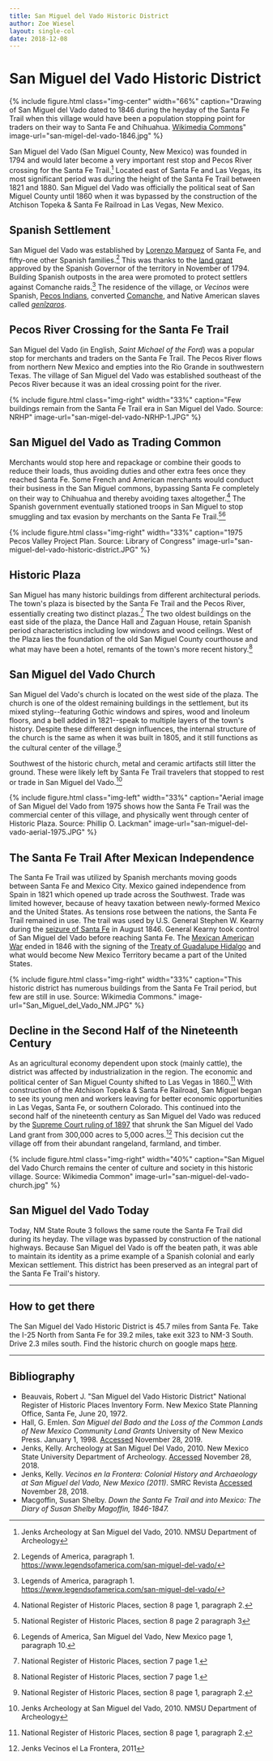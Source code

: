 ```yaml
---
title: San Miguel del Vado Historic District
author: Zoe Wiesel
layout: single-col
date: 2018-12-08
---
```


# San Miguel del Vado Historic District


{% include figure.html class="img-center" width="66%" caption="Drawing of San Miguel del Vado dated to 1846 during the heyday of the Santa Fe Trail when this village would have been a population stopping point for traders on their way to Santa Fe and Chihuahua. [Wikimedia Commons](https://en.wikipedia.org/wiki/San_Miguel_del_Vado_Land_Grant)" image-url="san-migel-del-vado-1846.jpg" %}

San Miguel del Vado (San Miguel County, New Mexico) was founded in 1794 and would later become a very important rest stop and Pecos River crossing for the Santa Fe Trail.[^Jenks1] Located east of Santa Fe and Las Vegas, its most significant period was during the height of the Santa Fe Trail between 1821 and 1880. San Miguel del Vado was officially the political seat of San Miguel County until 1860 when it was bypassed by the construction of the Atchison Topeka & Santa Fe Railroad in Las Vegas, New Mexico.

## Spanish Settlement

San Miguel del Vado was established by [Lorenzo Marquez](http://dev.newmexicohistory.org/filedetails.php?fileID=9998) of Santa Fe, and fifty-one other Spanish families.[^source2] This was thanks to the [land grant](https://en.wikipedia.org/wiki/San_Miguel_del_Vado_Land_Grant) approved by the Spanish Governor of the territory in November of 1794. Building Spanish outposts in the area were promoted to protect settlers against Comanche raids.[^source2-1] The residence of the village, or _Vecinos_ were Spanish, [Pecos Indians](https://www.nps.gov/peco/learn/historyculture/people-of-pecos.htm), converted [Comanche](https://en.wikipedia.org/wiki/Comanche), and Native American slaves called [_genîzaros_](https://en.wikipedia.org/wiki/Gen%C3%ADzaro).


## Pecos River Crossing for the Santa Fe Trail

San Miguel del Vado (in English, *Saint Michael of the Ford*) was a popular stop for merchants and traders on the Santa Fe Trail. The Pecos River flows from northern New Mexico and empties into the Rio Grande in southwestern Texas. The village of San Miguel del Vado was established southeast of the Pecos River because it was an ideal crossing point for the river.

{% include figure.html class="img-right" width="33%" caption="Few buildings remain from the Santa Fe Trail era in San Miguel del Vado. Source: NRHP" image-url="san-migel-del-vado-NRHP-1.JPG" %}


## San Miguel del Vado as Trading Common

Merchants would stop here and repackage or combine their goods to reduce their loads, thus avoiding duties and other extra fees once they reached Santa Fe. Some French and American merchants would conduct their business in the San Miguel commons, bypassing Santa Fe completely on their way to Chihuahua and thereby avoiding taxes altogether.[^NRHP8] The Spanish government eventually stationed troops in San Miguel to stop smuggling and tax evasion by merchants on the Santa Fe Trail.[^NRHP81][^LOAsource2]

{% include figure.html class="img-right" width="33%" caption="1975 Pecos Valley Project Plan. Source: Library of Congress" image-url="san-miguel-del-vado-historic-district.JPG" %}


## Historic Plaza

San Miguel has many historic buildings from different architectural periods. The town's plaza is bisected by the Santa Fe Trail and the Pecos River, essentially creating two distinct plazas.[^NRHP7] The two oldest buildings on the east side of the plaza, the Dance Hall and Zaguan House, retain Spanish period characteristics including low windows and wood ceilings. West of the Plaza lies the foundation of the old San Miguel County courthouse and what may have been a hotel, remants of the town's more recent history.[^NRHP71]

## San Miguel del Vado Church

San Miguel del Vado's church is located on the west side of the plaza. The church is one of the oldest remaining buildings in the settlement, but its mixed styling--featuring Gothic windows and spires, wood and linoleum floors, and a bell added in 1821--speak to multiple layers of the town's history. Despite these different design influences, the internal structure of the church is the same as when it was built in 1805, and it still functions as the cultural center of the village.[^NRHP83]

Southwest of the historic church, metal and ceramic artifacts still litter the ground. These were likely left by Santa Fe Trail travelers that stopped to rest or trade in San Miguel del Vado.[^Jenks3]

{% include figure.html class="img-left" width="33%" caption="Aerial image of San Miguel del Vado from 1975 shows how the Santa Fe Trail was the commercial center of this village, and physically went through center of Historic Plaza. Source: Phillip O. Lackman" image-url="san-miguel-del-vado-aerial-1975.JPG" %}

## The Santa Fe Trail After Mexican Independence

The Santa Fe Trail was utilized by Spanish merchants moving goods between Santa Fe and Mexico City. Mexico gained independence from Spain in 1821 which opened up trade across the Southwest. Trade was limited however, because of heavy taxation between newly-formed Mexico and the United States. As tensions rose between the nations, the Santa Fe Trail remained in use. The trail was used by U.S. General Stephen W. Kearny during the [seizure of Santa Fe](https://en.wikipedia.org/wiki/Capture_of_Santa_Fe) in August 1846. General Kearny took control of San Miguel del Vado before reaching Santa Fe. The [Mexican American War](https://home.nps.gov/safe/learn/historyculture/map-timeline-2.htm) ended in 1846 with the signing of the [Treaty of Guadalupe Hidalgo](https://en.wikipedia.org/wiki/Treaty_of_Guadalupe_Hidalgo) and what would become New Mexico Territory became a part of the United States. 

{% include figure.html class="img-right" width="33%" caption="This historic district has numerous buildings from the Santa Fe Trail period, but few are still in use. Source: Wikimedia Commons." image-url="San_Miguel_del_Vado_NM.JPG" %}

## Decline in the Second Half of the Nineteenth Century

As an agricultural economy dependent upon stock (mainly cattle), the district was affected by industrialization in the region. The economic and political center of San Miguel County shifted to Las Vegas in 1860.[^NRHP9] With construction of the Atchison Topeka & Santa Fe Railroad, San Miguel began to see its young men and workers leaving for better economic opportunities in Las Vegas, Santa Fe, or southern Colorado. This continued into the second half of the nineteenth century as San Miguel del Vado was reduced by the [Supreme Court ruling of 1897](https://digitalrepository.unm.edu/cgi/viewcontent.cgi?referer=https://www.google.com/&httpsredir=1&article=1160&context=law_facultyscholarship) that shrunk the San Miguel del Vado Land grant from 300,000 acres to 5,000 acres.[^Jenks2] This decision cut the village off from their abundant rangeland, farmland, and timber.

{% include figure.html class="img-right" width="40%" caption="San Miguel del Vado Church remains the center of culture and society in this historic village. Source: Wikimedia Common" image-url="san-miguel-del-vado-church.jpg" %}

## San Miguel del Vado Today

Today, NM State Route 3 follows the same route the Santa Fe Trail did during its heyday. The village was bypassed by construction of the national highways. Because San Miguel del Vado is off the beaten path, it was able to maintain its identity as a prime example of a Spanish colonial and early Mexican settlement. This district has been preserved as an integral part of the Santa Fe Trail's history.

***

## How to get there
The San Miguel del Vado Historic District is 45.7 miles from Santa Fe. Take the I-25 North from Santa Fe for 39.2 miles, take exit 323 to NM-3 South. Drive 2.3 miles south. Find the historic church on google maps [here](https://goo.gl/maps/wLk59tChm3s).

***

## Bibliography
* Beauvais, Robert J. "San Miguel del Vado Historic District" National Register of Historic Places Inventory Form. New Mexico State Planning Office, Santa Fe, June 20, 1972.
* Hall, G. Emlen. _San Miguel del Bado and the Loss of the Common
Lands of New Mexico Community Land Grants_ University of New Mexico Press. January 1, 1998. [Accessed](https://digitalrepository.unm.edu/cgi/viewcontent.cgi?referer=https://www.google.com/&httpsredir=1&article=1160&context=law_facultyscholarship) November 28, 2019.  
* Jenks, Kelly. Archeology at San Miguel Del Vado, 2010. New Mexico State University Department of Archeology. [Accessed](https://anthropology.nmsu.edu/anthropology-faculty/jenks/san-miguel-del-vado/) November 28, 2018.  
* Jenks, Kelly. _Vecinos en la Frontera: Colonial History and Archaeology at San Miguel del Vado, New Mexico (2011)_. SMRC Revista [Accessed](https://www.academia.edu/837428/Vecinos_en_la_Frontera_Colonial_History_and_Archaeology_at_San_Miguel_del_Vado_New_Mexico_2011_) November 28, 2018.
* Macgoffin, Susan Shelby. _Down the Santa Fe Trail and into Mexico: The Diary of Susan Shelby Magoffin, 1846-1847._

[^Jenks1]:Jenks Archeology at San Miguel del Vado, 2010. NMSU Department of Archeology
[^Jenks3]:Jenks Archeology at San Miguel del Vado, 2010. NMSU Department of Archeology
[^NRHP8]: National Register of Historic Places, section 8 page 1, paragraph 2.
[^NRHP9]: National Register of Historic Places, section 8 page 1, paragraph 2.
[^NRHP7]: National Register of Historic Places, section 7 page 1.
[^Jenks2]: Jenks Vecinos el La Frontera, 2011 
[^source2]: Legends of America, paragraph 1. https://www.legendsofamerica.com/san-miguel-del-vado/ 
[^source2-1]: Legends of America, paragraph 1. https://www.legendsofamerica.com/san-miguel-del-vado/ 
[^NRHP81]: National Register of Historic Places, section 8 page 2 paragraph 3
[^LOAsource2]: Legends of America, San Miguel del Vado, New Mexico page 1, paragraph 10.
[^NRHP71]:National Register of Historic Places, section 7 page 1.
[^NRHP83]: National Register of Historic Places, section 8 page 1, paragraph 2.

